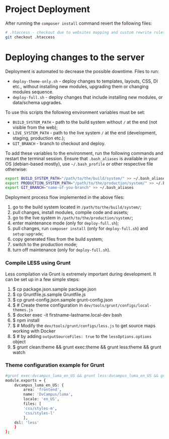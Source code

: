 # Project Deployment #

After running the `composer install` command revert the following files:

```bash
# .htaccess - checkout due to websites mapping and custom rewrite rules
git checkout .htaccess
```

# Deploying changes to the server #

Deployment is automated to decrease the possible downtime. Files to run:
- `deploy-theme-only.sh` - deploy changes to templates, layouts, CSS, DI etc., without installing new modules, upgrading them or changing modules sequence.
- `deploy-full.sh` - deploy changes that include installing new modules, or data/schema upgrades.
  

To use this scripts the following environment variables must be set:
- `BUILD_SYSTEM_PATH` - path to the build system without `/` at the end (not visible from the web);
- `LIVE_SYSTEM_PATH` - path to the live system `/` at the end (development, staging, production etc.);
- `GIT_BRANCH` - branch to checkout and deploy.
  

To add these variables to the environment, run the following commands and restart the terminal session. Ensure that
`.bash_aliases` is available in your OS (debian-based mostly), use `~/.bash_profile` or other respective file otherwise:

```bash
export BUILD_SYSTEM_PATH="/path/to/the/build/system/" >> ~/.bash_aliases
export PRODUCTION_SYSTEM_PATH="/path/to/the/production/system/" >> ~/.bash_aliases
export GIT_BRANCH="name-of-you-branch" >> ~/.bash_aliases
```

Deployment process flow implemented in the above files:

1) go to the build system located in `/path/to/the/build/system/`;
2) pull changes, install modules, compile code and assets;
3) go to the live system in `/path/to/the/production/system/`;
4) enter maintenance mode (only for `deploy-full.sh`);
5) pull changes, run `composer install` (only for `deploy-full.sh`) and `setup:upgrade`;
6) copy generated files from the build system;
7) switch to the production mode;
8) turn off maintenance (only for `deploy-full.sh`).

###  Compile LESS using Grunt ###

Less compilation via Grunt is extremely important during development. It can be set up in a few simple steps:

1) $ cp package.json.sample package.json
2) $ cp Gruntfile.js.sample Gruntfile.js
3) $ cp grunt-config.json.sample grunt-config.json
4) $ # Create theme configuration in `dev/tools/grunt/configs/local-themes.js`
5) $ docker exec -it firstname-lastname.local-dev bash
6) $ npm install
7) $ # Modify the `dev/tools/grunt/configs/less.js` to get source maps working with Docker
8) $ # by adding `outputSourceFiles: true` to the `lessOptions.options` object
9) $ grunt clean:theme && grunt exec:theme && grunt less:theme && grunt watch

### Theme configuration example for Grunt ###


```bash
#grunt exec:dvcampus_luma_en_US && grunt less:dvcampus_luma_en_US && grunt watch
module.exports = {
    dvcampus_luma_en_US: {
        area: 'frontend',
        name: 'DvCampus/luma',
        locale: 'en_US',
        files: [
        'css/styles-m',
        'css/styles-l'
        ],
    dsl: 'less'
    }
};
```
